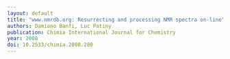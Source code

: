 ```yaml
---
layout: default
title: "www.nmrdb.org: Resurrecting and processing NMR spectra on-line"
authors: Damiano Banfi, Luc Patiny
publication: Chimia International Journal for Chemistry
year: 2008
doi: 10.2533/chimia.2008.280
---
```

